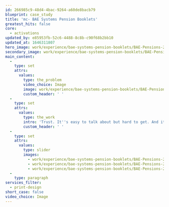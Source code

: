 ```yaml
---
id: 266985c9-48d4-4bac-9264-a60de8bacb79
blueprint: case_study
title: 'mc- BAE Systems Pension Booklets'
greatest_hits: false
core:
  - activations
updated_by: e85953fb-52c6-4488-8c8b-c90f68b2bb10
updated_at: 1646311807
hero_image: work/experience/bae-systems-pension-booklets/BAE-Pensions-20-Experience-Full-Image-2732x1536.jpg
secondary_image: work/experience/bae-systems-pension-booklets/BAE-Pensions-20-Experience-Secondary-Image-896x597.jpg
main_content:
  -
    type: set
    attrs:
      values:
        type: the_problem
        video_choice: Image
        image: work/experience/bae-systems-pension-booklets/BAE-Pensions-20-Experience-Large-927x522.jpg
        custom_header: ' '
  -
    type: set
    attrs:
      values:
        type: the_work
        intro: 'Trust. It''s easy to talk about but hard to get. And it''s something we definitely have from our friends at BAE Systems. We''ve been overseeing the management and design of Pensions Booklets for thousands of BAE Systems’ retired pension scheme members for years now. We work to a strict schedule to deliver over 200,000 copies of informative newsletters, some of which travel all around the world. A chunk of work goes into making each one – and we love the scale of the project and the responsibility that comes with it.'
        custom_header: ' '
  -
    type: set
    attrs:
      values:
        type: slider
        images:
          - work/experience/bae-systems-pension-booklets/BAE-Pensions-20-Experience-Small-740x416.25-1.jpg
          - work/experience/bae-systems-pension-booklets/BAE-Pensions-20-Experience-Small-740x416.25-2.jpg
          - work/experience/bae-systems-pension-booklets/BAE-Pensions-20-Experience-Small-740x416.25-3.jpg
  -
    type: paragraph
services_filter:
  - print-design
short_case: false
video_choice: Image
---
```

